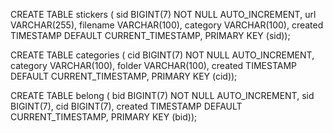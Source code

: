 CREATE TABLE stickers (
    sid BIGINT(7) NOT NULL AUTO_INCREMENT, 
    url VARCHAR(255),
    filename VARCHAR(100),
    category VARCHAR(100),
    created TIMESTAMP DEFAULT CURRENT_TIMESTAMP, 
    PRIMARY KEY (sid));

CREATE TABLE categories (
    cid BIGINT(7) NOT NULL AUTO_INCREMENT,
    category VARCHAR(100),
    folder VARCHAR(100),
    created TIMESTAMP DEFAULT CURRENT_TIMESTAMP, 
    PRIMARY KEY (cid));

CREATE TABLE belong (
    bid BIGINT(7) NOT NULL AUTO_INCREMENT,
    sid BIGINT(7),
    cid BIGINT(7),
    created TIMESTAMP DEFAULT CURRENT_TIMESTAMP, 
    PRIMARY KEY (bid));